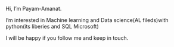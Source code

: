 Hi, I’m Payam-Amanat.

I’m interested in Machine learning and Data science(AL fileds)with python(its liberies and SQL Microsoft)

I will be happy if you follow me and keep in touch.


